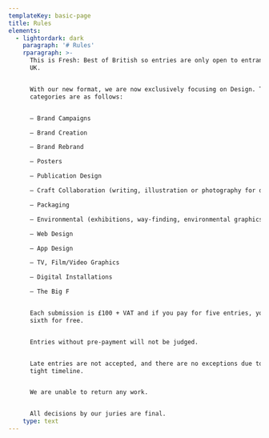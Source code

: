 ```yaml
---
templateKey: basic-page
title: Rules
elements:
  - lightordark: dark
    paragraph: '# Rules'
    rparagraph: >-
      This is Fresh: Best of British so entries are only open to entrants in the
      UK.


      With our new format, we are now exclusively focusing on Design. The
      categories are as follows:


      – Brand Campaigns  

      – Brand Creation  

      – Brand Rebrand  

      – Posters  

      – Publication Design  

      – Craft Collaboration (writing, illustration or photography for design)  

      – Packaging  

      – Environmental (exhibitions, way-finding, environmental graphics etc.)  

      – Web Design  

      – App Design  

      – TV, Film/Video Graphics  

      – Digital Installations  

      – The Big F


      Each submission is £100 + VAT and if you pay for five entries, you get the
      sixth for free.


      Entries without pre-payment will not be judged.


      Late entries are not accepted, and there are no exceptions due to the
      tight timeline.


      We are unable to return any work.


      All decisions by our juries are final.
    type: text
---
```


